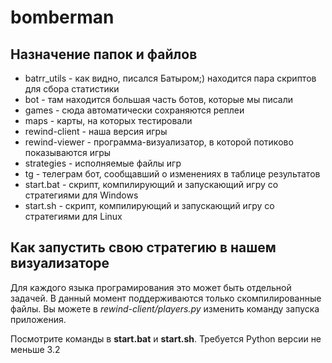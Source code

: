 # bomberman

## Назначение папок и файлов
  - batrr_utils - как видно, писался Батыром;) находится пара скриптов для сбора статистики
  - bot - там находится большая часть ботов, которые мы писали
  - games - сюда автоматически сохраняются реплеи
  - maps - карты, на которых тестировали
  - rewind-client - наша версия игры
  - rewind-viewer - программа-визуализатор, в которой потиково показываются игры
  - strategies - исполняемые файлы игр
  - tg - телеграм бот, сообщавший о изменениях в таблице результатов
  - start.bat - скрипт, компилирующий и запускающий игру со стратегиями для Windows
  - start.sh - скрипт, компилирующий и запускающий игру со стратегиями для Linux

## Как запустить свою стратегию в нашем визуализаторе
Для каждого языка програмирования это может быть отдельной задачей. В данный момент поддерживаются только скомпилированные файлы.
Вы можете в *rewind-client/players.py* изменить команду запуска приложения.

Посмотрите команды в **start.bat** и **start.sh**. Требуется Python версии не меньше 3.2
